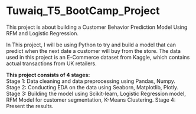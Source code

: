 # Tuwaiq_T5_BootCamp_Project

This project is about building a Customer Behavior Prediction Model Using RFM and Logistic Regression.

In This project, I will be using Python to try and build a model that can predict when the next date a customer will buy from the store. The data used in this project is an E-Commerce dataset from Kaggle, which contains actual transactions from UK retailers.


**This project consists of 4 stages:**<br />
Stage 1: Data cleaning and data preprocessing using Pandas, Numpy. <br />
Stage 2: Conducting EDA on the data using Seaborn, Matplotlib, Plotly. <br />
Stage 3: Building the model using Scikit-learn, Logistic Regression model, RFM Model for customer segmentation, K-Means Clustering.
Stage 4: Present the results.
